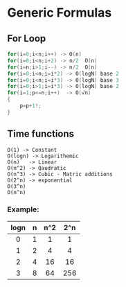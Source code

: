 # Generic Formulas

## For Loop

```c
for(i=0;i<n;i++) -> O(n)
for(i=0;i<n;i+2) -> n/2  O(n)
for(i=n;i>1;i--) -> n/2  O(n)
for(i=0;i<n;i=i*2) -> O(logN) base 2
for(i=0;i<n;i=i*3) -> O(logN) base 3
for(i=0;i>1;i=i*3) -> O(logN) base 2
for(i=1;p<=n;i++)  -> O(√n)
{
	p=p+1!;        
}
```
## Time functions

```
O(1) -> Constant
O(logn) -> Logarithemic
O(n)   -> Linear
O(n^2) -> Qaudratic
O(n^3) -> Cubic - Matric additions
O(2^n) -> exponential
O(3^n)
O(n^n)
```
### Example:

| logn | n | n^2 | 2^n |
|:----:|:--:|:--:|:--:|
|0|1|1|1
|1|2|4|4
|2|4|16|16|
|3|8|64|256

